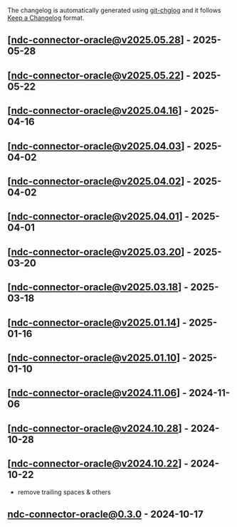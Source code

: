 The changelog is automatically generated using [git-chglog](https://github.com/git-chglog/git-chglog) and it follows [Keep a Changelog](https://keepachangelog.com) format.


<a name="ndc-connector-oracle@v2025.05.28"></a>
## [ndc-connector-oracle@v2025.05.28] - 2025-05-28

<a name="ndc-connector-oracle@v2025.05.22"></a>
## [ndc-connector-oracle@v2025.05.22] - 2025-05-22

<a name="ndc-connector-oracle@v2025.04.16"></a>
## [ndc-connector-oracle@v2025.04.16] - 2025-04-16

<a name="ndc-connector-oracle@v2025.04.03"></a>
## [ndc-connector-oracle@v2025.04.03] - 2025-04-02

<a name="ndc-connector-oracle@v2025.04.02"></a>
## [ndc-connector-oracle@v2025.04.02] - 2025-04-02

<a name="ndc-connector-oracle@v2025.04.01"></a>
## [ndc-connector-oracle@v2025.04.01] - 2025-04-01

<a name="ndc-connector-oracle@v2025.03.20"></a>
## [ndc-connector-oracle@v2025.03.20] - 2025-03-20

<a name="ndc-connector-oracle@v2025.03.18"></a>
## [ndc-connector-oracle@v2025.03.18] - 2025-03-18

<a name="ndc-connector-oracle@v2025.01.14"></a>
## [ndc-connector-oracle@v2025.01.14] - 2025-01-16

<a name="ndc-connector-oracle@v2025.01.10"></a>
## [ndc-connector-oracle@v2025.01.10] - 2025-01-10

<a name="ndc-connector-oracle@v2024.11.06"></a>
## [ndc-connector-oracle@v2024.11.06] - 2024-11-06

<a name="ndc-connector-oracle@v2024.10.28"></a>
## [ndc-connector-oracle@v2024.10.28] - 2024-10-28

<a name="ndc-connector-oracle@v2024.10.22"></a>
## [ndc-connector-oracle@v2024.10.22] - 2024-10-22
- remove trailing spaces & others

<a name="ndc-connector-oracle@0.3.0"></a>
## ndc-connector-oracle@0.3.0 - 2024-10-17
